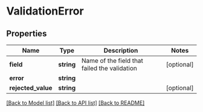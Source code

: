 # ValidationError

## Properties
Name | Type | Description | Notes
------------ | ------------- | ------------- | -------------
**field** | **string** | Name of the field that failed the validation | [optional] 
**error** | **string** |  | 
**rejected_value** | **string** |  | [optional] 

[[Back to Model list]](../../README.md#documentation-for-models) [[Back to API list]](../../README.md#documentation-for-api-endpoints) [[Back to README]](../../README.md)

